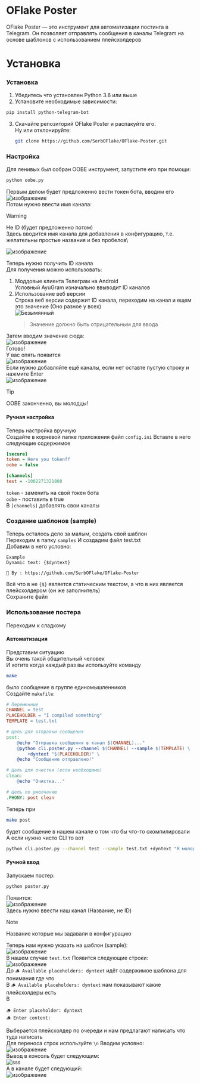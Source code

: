 # OFlake Poster
OFlake Poster — это инструмент для автоматизации постинга в Telegram. Он позволяет отправлять сообщения в каналы Telegram на основе шаблонов с использованием плейсхолдеров

# Установка

### Установка

1. Убедитесь что установлен Python 3.6 или выше
2. Установите необходимые зависимости:
  ```bash
  pip install python-telegram-bot
  ```
3. Скачайте репозиторий OFlake Poster и распакуйте его.\
   Ну или отклонируйте:
     ```bash
     git clone https://github.com/SerbOFlake/OFlake-Poster.git
     ```
### Настройка
Для ленивых был собран OOBE инструмент, запустите его при помощи:
```bash
python oobe.py
```
Первым делом будет предложенно вести токен бота, вводим его\
![изображение](https://github.com/user-attachments/assets/3ffb6c05-c2c9-4a9d-aa2d-25311a87d16e)\
Потом нужно ввести имя канала:
> [!WARNING]
> Не ID (будет предложенно потом)\
> Здесь вводится имя канала для добавления в конфигурацию, т.е. желательны простые названия и без пробелов\

![изображение](https://github.com/user-attachments/assets/0dac05e5-28f0-42a6-b54f-893e19227178)

Теперь нужно получить ID канала\
Для получения можно использовать:
  1. Моддовые клиента Телеграм на Android\
     Условный AyuGram изначально ввыводит ID каналов
  2. Использование веб версии\
     Строка веб версии содержит ID канала, переходим на канал и ещем это значение (Оно разное у всех)\
     ![Безымянный](https://github.com/user-attachments/assets/af928d72-c6ad-4c82-8d76-9430413661c0)
     > Значение должно быть отрицательным для ввода

Затем вводим значение сюда:\
![изображение](https://github.com/user-attachments/assets/86e8a690-a76e-4a28-9398-10a093ae9ae6)\
Готово!\
У вас опять появится\
![изображение](https://github.com/user-attachments/assets/0cf44f38-3c69-49d9-919b-8ed4cdee01fa)\
Если нужно добавляйте ещё каналы, если нет оставте пустую строку и нажмите Enter\
![изображение](https://github.com/user-attachments/assets/510fb08f-70c1-424c-bef0-e6eda0f4a541)
> [!TIP] 
> OOBE законченно, вы молодцы!

#### Ручная настройка
Теперь настройка вручную\
Создайте в корневой папке приложения файл ``` config.ini ```
Вставте в него следующие содержимое
```ini
[secure]
token = Here you tokenff
oobe = false

[channels]
test = -1002271321808
```
```token``` - заменить на свой токен бота\
```oobe``` - поставить в true\
В ```[channels]``` добавлять свои каналы

### Создание шаблонов (sample)
Теперь осталось дело за малым, создать свой шаблон\
Переходим в папку ```samples```
И создадим файл test.txt\
Добавим в него условно:
```
Example
Dynamic text: {$dyntext}

👻 By : https://github.com/SerbOFlake/OFlake-Poster
```
Всё что в не ```{$}``` является статическим текстом, а что в них является плейсхолдером (он же заполнитель)\
Сохраните файл

### Использование постера
Переходим к сладкому
#### Автоматизация
Представим ситуацию\
Вы очень такой общительный человек\
И хотите когда каждый раз вы используйте команду
```bash
make
```
было сообщение в группе единомышленников\
Создайте ```makefile```:
```makefile
# Переменные
CHANNEL = test
PLACEHOLDER = "I compiled something"
TEMPLATE = test.txt

# Цель для отправки сообщения
post:
	@echo "Отправка сообщения в канал $(CHANNEL)..."
	@python cli.poster.py --channel $(CHANNEL) --sample $(TEMPLATE) \
		+dyntext "$(PLACEHOLDER)" \
	@echo "Сообщение отправлено!"

# Цель для очистки (если необходимо)
clean:
	@echo "Очистка..."

# Цель по умолчанию
.PHONY: post clean
```
Теперь при
```bash
make post
```
будет сообщение в нашем канале о том что бы что-то скомпилировали\
А если нужно чисто CLI то вот
```bash
python cli.poster.py --channel test --sample test.txt +dyntext "Я молодец!"
```
#### Ручной ввод
Запускаем постер:
```bash
python poster.py
```
Появится:\
![изображение](https://github.com/user-attachments/assets/07f34d76-f04f-4a50-acf2-b69e05277a0a)\
Здесь нужно ввести наш канал (Название, не ID)
> [!NOTE]
> Название которые мы задавали в конфигурацию

Теперь нам нужно указать на шаблон (sample):\
![изображение](https://github.com/user-attachments/assets/9435c72e-4ad0-41a0-b9a4-a6a6c46dc58b)\
В нашем случае ```test.txt```
Появится следующие строки:\
![изображение](https://github.com/user-attachments/assets/748f7a15-f656-4752-a6fa-d91294d73a76)\
До ```🪵 Available placeholders: dyntext``` идёт содержимое шаблона для понимания где что\
В ```🪵 Available placeholders: dyntext``` нам показывают какие плейсхолдеры есть\
В 
```
🪵 Enter placeholder: dyntext
🪵 Enter content:
```
Выберается плейсхолдер по очереди и нам предлагают написать что туда написать\
Для переноса строк используйте ```\n```
Вводим условно:\
![изображение](https://github.com/user-attachments/assets/1fd1864f-329b-4ea7-acb1-422b6e92f78e)\
Вывод в консоль будет следующим:\
![sss](https://github.com/user-attachments/assets/81f2ccfe-ecf5-4d9e-8255-4e7199fafcb6)\
А в канале будет следующий:\
![изображение](https://github.com/user-attachments/assets/3a64cfb4-6235-400d-8986-c539b6477f15)
